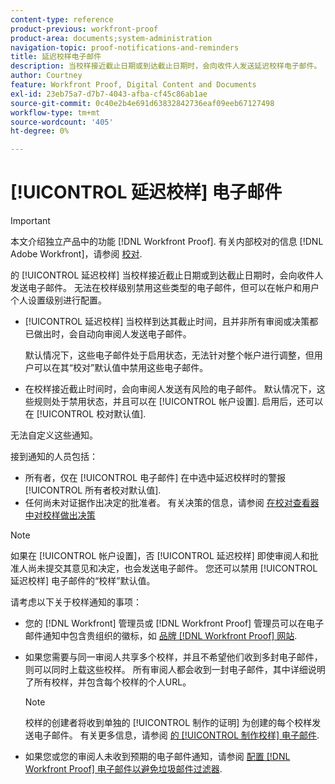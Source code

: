 ```yaml
---
content-type: reference
product-previous: workfront-proof
product-area: documents;system-administration
navigation-topic: proof-notifications-and-reminders
title: 延迟校样电子邮件
description: 当校样接近截止日期或到达截止日期时，会向收件人发送延迟校样电子邮件。 无法在校样级别禁用这些类型的电子邮件，但可以在帐户和用户个人设置级别进行配置。
author: Courtney
feature: Workfront Proof, Digital Content and Documents
exl-id: 23eb75a7-d7b7-4043-afba-cf45c86ab1ae
source-git-commit: 0c40e2b4e691d63832842736eaf09eeb67127498
workflow-type: tm+mt
source-wordcount: '405'
ht-degree: 0%

---
```


# [!UICONTROL 延迟校样] 电子邮件

>[!IMPORTANT]
>
>本文介绍独立产品中的功能 [!DNL Workfront Proof]. 有关内部校对的信息 [!DNL Adobe Workfront]，请参阅 [校对](../../../review-and-approve-work/proofing/proofing.md).

的 [!UICONTROL 延迟校样] 当校样接近截止日期或到达截止日期时，会向收件人发送电子邮件。 无法在校样级别禁用这些类型的电子邮件，但可以在帐户和用户个人设置级别进行配置。

* [!UICONTROL 延迟校样] 当校样到达其截止时间，且并非所有审阅或决策都已做出时，会自动向审阅人发送电子邮件。

   默认情况下，这些电子邮件处于启用状态，无法针对整个帐户进行调整，但用户可以在其“校对”默认值中禁用这些电子邮件。

* 在校样接近截止时间时，会向审阅人发送有风险的电子邮件。 默认情况下，这些规则处于禁用状态，并且可以在 [!UICONTROL 帐户设置]. 启用后，还可以在 [!UICONTROL 校对默认值].

无法自定义这些通知。

接到通知的人员包括：

* 所有者，仅在 [!UICONTROL 电子邮件] 在中选中延迟校样时的警报 [!UICONTROL 所有者校对默认值].
* 任何尚未对证据作出决定的批准者。 有关决策的信息，请参阅 [在校对查看器中对校样做出决策](../../../review-and-approve-work/proofing/reviewing-proofs-within-workfront/make-a-decision-on-a-proof/make-decisions-on-proof.md)

>[!NOTE]
>
>如果在 [!UICONTROL 帐户设置]，否 [!UICONTROL 延迟校样] 即使审阅人和批准人尚未提交其意见和决定，也会发送电子邮件。 您还可以禁用 [!UICONTROL 延迟校样] 电子邮件的“校样”默认值。

请考虑以下关于校样通知的事项：

* 您的 [!DNL Workfront] 管理员或 [!DNL Workfront Proof] 管理员可以在电子邮件通知中包含贵组织的徽标，如 [品牌 [!DNL Workfront Proof] 网站](../../../workfront-proof/wp-acct-admin/branding/brand-wp-site.md).
* 如果您需要与同一审阅人共享多个校样，并且不希望他们收到多封电子邮件，则可以同时上载这些校样。 所有审阅人都会收到一封电子邮件，其中详细说明了所有校样，并包含每个校样的个人URL。

   >[!NOTE]
   >
   >校样的创建者将收到单独的 [!UICONTROL 制作的证明] 为创建的每个校样发送电子邮件。 有关更多信息，请参阅 [的 [!UICONTROL 制作校样] 电子邮件](../../../workfront-proof/wp-emailsntfctns/proof-notifications-and-reminders/proof-made-email.md).

* 如果您或您的审阅人未收到预期的电子邮件通知，请参阅  [配置 [!DNL Workfront Proof] 电子邮件以避免垃圾邮件过滤器](../../../workfront-proof/wp-emailsntfctns/avoiding-spam-filters/configure-wp-emails-avoid-spam-filters.md).

